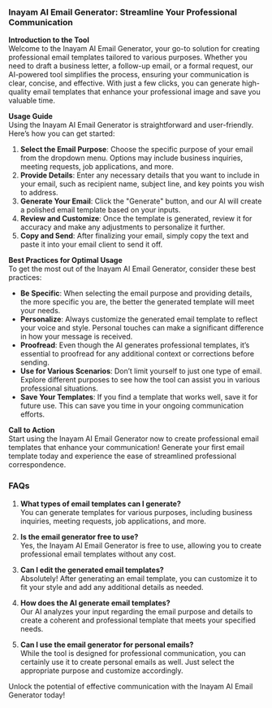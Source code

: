 ### Inayam AI Email Generator: Streamline Your Professional Communication

**Introduction to the Tool**  
Welcome to the Inayam AI Email Generator, your go-to solution for creating professional email templates tailored to various purposes. Whether you need to draft a business letter, a follow-up email, or a formal request, our AI-powered tool simplifies the process, ensuring your communication is clear, concise, and effective. With just a few clicks, you can generate high-quality email templates that enhance your professional image and save you valuable time.

**Usage Guide**  
Using the Inayam AI Email Generator is straightforward and user-friendly. Here’s how you can get started:

1. **Select the Email Purpose**: Choose the specific purpose of your email from the dropdown menu. Options may include business inquiries, meeting requests, job applications, and more.
2. **Provide Details**: Enter any necessary details that you want to include in your email, such as recipient name, subject line, and key points you wish to address.
3. **Generate Your Email**: Click the "Generate" button, and our AI will create a polished email template based on your inputs.
4. **Review and Customize**: Once the template is generated, review it for accuracy and make any adjustments to personalize it further.
5. **Copy and Send**: After finalizing your email, simply copy the text and paste it into your email client to send it off.

**Best Practices for Optimal Usage**  
To get the most out of the Inayam AI Email Generator, consider these best practices:

- **Be Specific**: When selecting the email purpose and providing details, the more specific you are, the better the generated template will meet your needs.
- **Personalize**: Always customize the generated email template to reflect your voice and style. Personal touches can make a significant difference in how your message is received.
- **Proofread**: Even though the AI generates professional templates, it’s essential to proofread for any additional context or corrections before sending.
- **Use for Various Scenarios**: Don’t limit yourself to just one type of email. Explore different purposes to see how the tool can assist you in various professional situations.
- **Save Your Templates**: If you find a template that works well, save it for future use. This can save you time in your ongoing communication efforts.

**Call to Action**  
Start using the Inayam AI Email Generator now to create professional email templates that enhance your communication! Generate your first email template today and experience the ease of streamlined professional correspondence.

### FAQs

1. **What types of email templates can I generate?**  
   You can generate templates for various purposes, including business inquiries, meeting requests, job applications, and more.

2. **Is the email generator free to use?**  
   Yes, the Inayam AI Email Generator is free to use, allowing you to create professional email templates without any cost.

3. **Can I edit the generated email templates?**  
   Absolutely! After generating an email template, you can customize it to fit your style and add any additional details as needed.

4. **How does the AI generate email templates?**  
   Our AI analyzes your input regarding the email purpose and details to create a coherent and professional template that meets your specified needs.

5. **Can I use the email generator for personal emails?**  
   While the tool is designed for professional communication, you can certainly use it to create personal emails as well. Just select the appropriate purpose and customize accordingly.

Unlock the potential of effective communication with the Inayam AI Email Generator today!